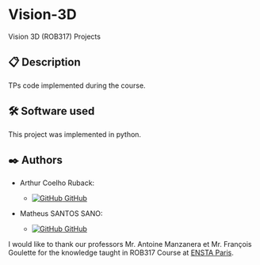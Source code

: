 # Vision-3D
Vision 3D (ROB317) Projects

## 📋 Description
TPs code implemented during the course.

## 🛠️ Software used

This project was implemented in python.

## ✒️ Authors

- Arthur Coelho Ruback:
    - [![GitHub](https://i.stack.imgur.com/tskMh.png) GitHub](https://github.com/arthur-ruback)

- Matheus SANTOS SANO:
    - [![GitHub](https://i.stack.imgur.com/tskMh.png) GitHub](https://github.com/matsano)

I would like to thank our professors Mr. Antoine Manzanera et Mr. François Goulette for the knowledge taught in ROB317 Course at [ENSTA Paris](https://www.ensta-paris.fr/).
